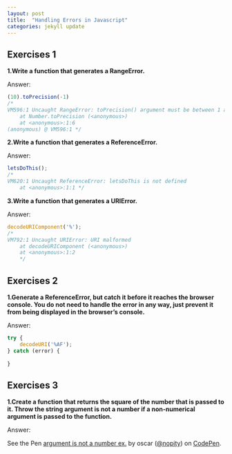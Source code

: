 ```yaml
---
layout: post
title:  "Handling Errors in Javascript"
categories: jekyll update
---
```


## **Exercises 1** <br>



**1.Write a function that generates a RangeError.**<br>

<span class="label label-warning">Answer:</span><br>
```javascript
(10).toPrecision(-1)
/*
VM596:1 Uncaught RangeError: toPrecision() argument must be between 1 and 21
    at Number.toPrecision (<anonymous>)
    at <anonymous>:1:6
(anonymous) @ VM596:1 */ 
```


**2.Write a function that generates a ReferenceError.**<br>

<span class="label label-warning">Answer:</span><br>
```javascript
letsDoThis();
/*
VM620:1 Uncaught ReferenceError: letsDoThis is not defined
    at <anonymous>:1:1 */
```


**3.Write a function that generates a URIError.**<br>

<span class="label label-warning">Answer:</span><br>

```javascript
decodeURIComponent('%');
/*
VM792:1 Uncaught URIError: URI malformed
    at decodeURIComponent (<anonymous>)
    at <anonymous>:1:2 
    */ 
```   


## **Exercises 2** <br>



**1.Generate a ReferenceError, but catch it before it reaches the browser console. You do not need to handle the error in any way, just prevent it from being displayed in the browser’s console.**<br>

<span class="label label-warning">Answer:</span><br>


```javascript
try {
    decodeURI('%AF');
} catch (error) {
    
}
```



## **Exercises 3** <br>



**1.Create a function that returns the square of the number that is passed to it. Throw the string argument is not a number if a non-numerical argument is passed to the function.**<br>

<span class="label label-warning">Answer:</span><br>


<p data-height="476" data-theme-id="0" data-slug-hash="bRbRey" data-default-tab="js" data-user="nopity" data-embed-version="2" data-pen-title="argument is not a number ex." class="codepen">See the Pen <a href="https://codepen.io/nopity/pen/bRbRey/">argument is not a number ex.</a> by oscar (<a href="https://codepen.io/nopity">@nopity</a>) on <a href="https://codepen.io">CodePen</a>.</p>
<script async src="https://production-assets.codepen.io/assets/embed/ei.js"></script>


